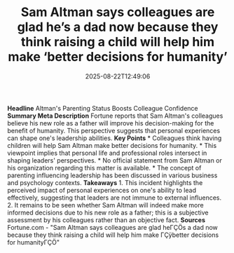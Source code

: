 ﻿---
title: "Sam Altman says colleagues are glad he’s a dad now because they think raising a child will help him make ‘better decisions for humanity’"
date: "2025-08-22T12:49:06"
category: "Markets"
summary: ""
slug: "sam altman says colleagues are glad hes a dad now because th"
source_urls:
  - "https://fortune.com/2025/08/22/sam-altman-parenting-raising-child-better-decisions-humanity/"
seo:
  title: "Sam Altman says colleagues are glad he’s a dad now because they think raising a child will help him make ‘better decisions for humanity’ | Hash n Hedge"
  description: ""
  keywords: ["news", "markets", "brief"]
---
**Headline** Altman's Parenting Status Boosts Colleague Confidence  **Summary Meta Description** Fortune reports that Sam Altman's colleagues believe his new role as a father will improve his decision-making for the benefit of humanity. This perspective suggests that personal experiences can shape one's leadership abilities.  **Key Points**  * Colleagues think having children will help Sam Altman make better decisions for humanity. * This viewpoint implies that personal life and professional roles intersect in shaping leaders' perspectives. * No official statement from Sam Altman or his organization regarding this matter is available. * The concept of parenting influencing leadership has been discussed in various business and psychology contexts.  **Takeaways**  1.  This incident highlights the perceived impact of personal experiences on one's ability to lead effectively, suggesting that leaders are not immune to external influences. 2.  It remains to be seen whether Sam Altman will indeed make more informed decisions due to his new role as a father; this is a subjective assessment by his colleagues rather than an objective fact.  **Sources** Fortune.com - "Sam Altman says colleagues are glad heΓÇÖs a dad now because they think raising a child will help him make ΓÇÿbetter decisions for humanityΓÇÖ" 
